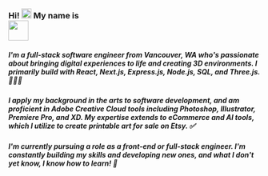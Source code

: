 <div align="left">
    <h3> Hi!
    <img src="https://media.giphy.com/media/hvRJCLFzcasrR4ia7z/giphy.gif" style="max-width: 100%; display: inline-block;" data-target="animated-image.originalImage" height="20px" width="auto"> My name is <br />
<img src="https://img.shields.io/badge/Ryan Parker.-%A29B1D20.svg?style=for-the-badge&logo=none&logoColor=#9B1D20" height="40px" width="auto" align="center" margin="10px" />
    </h3>
</div>
<div align="left">
<h5>
    I'm a full-stack software engineer from Vancouver, WA who's passionate about bringing digital experiences to life and creating 3D environments. I primarily build with React, Next.js, Express.js, Node.js, SQL, and Three.js. 🧑🏻‍💻
</h5>
    
<h5>
    I apply my background in the arts to software development, and am proficient in Adobe Creative Cloud tools including Photoshop, Illustrator, Premiere Pro, and XD. My expertise extends to eCommerce and AI tools, which I utilize to create printable art for sale on Etsy. ✅
</h5>
</div>

<h5>
    I'm currently pursuing a role as a front-end or full-stack engineer. I'm constantly building my skills and developing new ones, and what I don't yet know, I know how to learn! 🌱
</h5>
